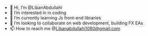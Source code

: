- 👋 Hi, I’m @LibanAbdullahi
- 👀 I’m interested in in coding
- 🌱 I’m currently learning Js front-end libraries
- 💞️ I’m looking to collaborate on web development, building FX EAs
- 📫 How to reach me @Libanabdullahi1080@gmail.com


